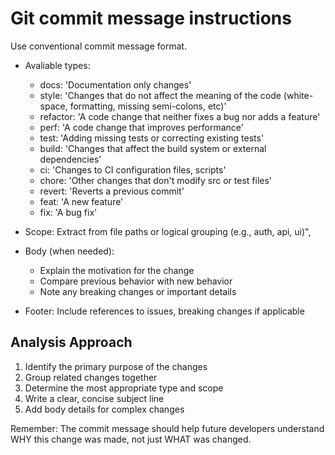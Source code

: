 # Git commit message instructions

Use conventional commit message format.

- Avaliable types:
  - docs: 'Documentation only changes'
  - style: 'Changes that do not affect the meaning of the code (white-space, formatting, missing semi-colons, etc)'
  - refactor: 'A code change that neither fixes a bug nor adds a feature'
  - perf: 'A code change that improves performance'
  - test: 'Adding missing tests or correcting existing tests'
  - build: 'Changes that affect the build system or external dependencies'
  - ci: 'Changes to CI configuration files, scripts'
  - chore: 'Other changes that don't modify src or test files'
  - revert: 'Reverts a previous commit'
  - feat: 'A new feature'
  - fix: 'A bug fix'

- Scope: Extract from file paths or logical grouping (e.g., auth, api, ui)",
- Body (when needed):
  - Explain the motivation for the change
  - Compare previous behavior with new behavior
  - Note any breaking changes or important details
- Footer: Include references to issues, breaking changes if applicable

## Analysis Approach

1. Identify the primary purpose of the changes
2. Group related changes together
3. Determine the most appropriate type and scope
4. Write a clear, concise subject line
5. Add body details for complex changes

Remember: The commit message should help future developers understand WHY this change was made, not just WHAT was changed.
